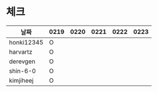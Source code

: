 # 체크

| 날짜         |0219|0220|0221|0222|0223|
|------------|---|---|---|---|---|
| honki12345 |O|||||
| harvartz   |O|||||
| derevgen   |O|||||
| shin-6-0   |O|||||
| kimjiheej |O|||||
